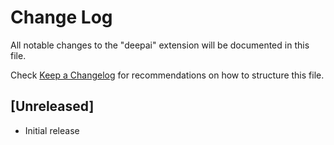 # Change Log

All notable changes to the "deepai" extension will be documented in this file.

Check [Keep a Changelog](http://keepachangelog.com/) for recommendations on how to structure this file.

## [Unreleased]

- Initial release